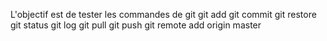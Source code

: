 L'objectif est de tester les commandes de git
git add
git commit
git restore
git status
git log
git pull
git push
git remote add origin master